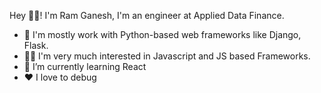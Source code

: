 Hey 👋🏽! I'm Ram Ganesh, I'm an engineer at Applied Data Finance.

- 🔭 I'm  mostly work with Python-based web frameworks like Django, Flask. 
- 🙋‍♂️ I'm very much interested in Javascript and JS based Frameworks.
- 🌱 I’m currently learning React
- ❤️ I love to debug 

<!--
**ramganez/ramganez** is a ✨ _special_ ✨ repository because its `README.md` (this file) appears on your GitHub profile.

Here are some ideas to get you started:

- 🔭 I’m currently working on ...
- 🌱 I’m currently learning ...
- 👯 I’m looking to collaborate on ...
- 🤔 I’m looking for help with ...
- 💬 Ask me about ...
- 📫 How to reach me: ...
- 😄 Pronouns: ...
- ⚡ Fun fact: ...
-->
